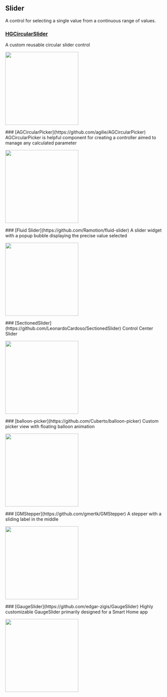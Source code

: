 ## Slider

A control for selecting a single value from a continuous range of values.
### [HGCircularSlider](https://github.com/HamzaGhazouani/HGCircularSlider)
A custom reusable circular slider control
<p float="left">
<img src="https://raw.githubusercontent.com/HamzaGhazouani/HGCircularSlider/master/Screenshots/Bedtime.gif" width="230">
</p>### [AGCircularPicker](https://github.com/agilie/AGCircularPicker)
AGCircularPicker is helpful component for creating a controller aimed to manage any calculated parameter
<p float="left">
<img src="https://camo.githubusercontent.com/36324d7e99482ec072b76b81923a6aae46fc26c6/68747470733a2f2f6a2e676966732e636f6d2f35384e444e4b2e676966" width="230">
</p>### [Fluid Slider](https://github.com/Ramotion/fluid-slider)
A slider widget with a popup bubble displaying the precise value selected
<p float="left">
<img src="https://raw.githubusercontent.com/Ramotion/fluid-slider/master/fluid-slider.gif" width="230">
</p>### [SectionedSlider](https://github.com/LeonardoCardoso/SectionedSlider)
Control Center Slider
<p float="left">
<img src="https://raw.githubusercontent.com/LeonardoCardoso/SectionedSlider/master/Images/static2.gif" width="230">
</p>### [balloon-picker](https://github.com/Cuberto/balloon-picker)
Custom picker view with floating balloon animation
<p float="left">
<img src="https://raw.githubusercontent.com/Cuberto/balloon-picker/master/Screenshots/animation.gif" width="230">
</p>### [GMStepper](https://github.com/gmertk/GMStepper)
A stepper with a sliding label in the middle
<p float="left">
<img src="https://raw.githubusercontent.com/gmertk/GMStepper/master/Screenshots/screenshot_1.gif" width="230">
</p>### [GaugeSlider](https://github.com/edgar-zigis/GaugeSlider)
Highly customizable GaugeSlider primarily designed for a Smart Home app
<p float="left">
<img src="https://raw.githubusercontent.com/edgar-zigis/GaugeSlider/master/sampleGif.gif" width="230">
</p>